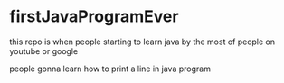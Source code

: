 # firstJavaProgramEver
this repo is when people starting to learn java by the most of people on youtube or google

people gonna learn how to print a line in java program
